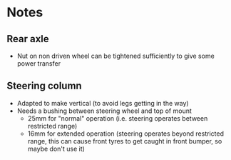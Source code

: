# Notes

## Rear axle

- Nut on non driven wheel can be tightened sufficiently to give some power
  transfer

## Steering column

- Adapted to make vertical (to avoid legs getting in the way)
- Needs a bushing between steering wheel and top of mount
  - 25mm for "normal" operation (i.e. steering operates between restricted range)
  - 16mm for extended operation (steering operates beyond restricted range, this
    can cause front tyres to get caught in front bumper, so maybe don't use it)
